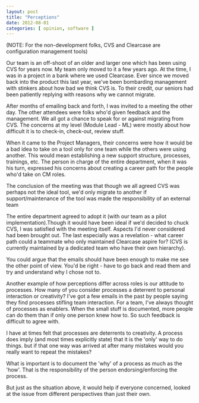 ```yaml
---
layout: post
title: "Perceptions"
date: 2012-08-01
categories: [ opinion, software ]
---
```


(NOTE: For the non-development folks, CVS and Clearcase are configuration management tools)

Our team is an off-shoot of an older and larger one which has been using CVS for years now. My team only moved to it a few years ago. At the time, I was in a project in a bank where we used Clearcase. Ever since we moved back into the product this last year, we've been bombarding management with stinkers about how bad we think CVS is. To their credit, our seniors had been patiently replying with reasons why we cannot migrate. 

After months of emailing back and forth, I was invited to a meeting the other day. The other attendees were folks who'd given feedback and the management. We all got a chance to speak for or against migrating from CVS. The concerns at my level (Module Lead - ML) were mostly about how difficult it is to check-in, check-out, review stuff. 

When it came to the Project Managers, their concerns were how it would be a bad idea to take on a tool only for one team while the others were using another. This would mean establishing a new support structure, processes, trainings, etc. The person in charge of the entire department, when it was his turn, expressed his concerns about creating a career path for the people who'd take on CM roles. 

The conclusion of the meeting was that though we all agreed CVS was perhaps not the ideal tool, we'd only migrate to another if support/maintenance of the tool was made the responsibility of an external team 

The entire department agreed to adopt it (with our team as a pilot implementation).Though it would have been ideal if we'd decided to chuck CVS, I was satisfied with the meeting itself. Aspects I'd never considered had been brought out. The last especially was a revelation - what career path could a teammate who only maintained Clearcase aspire for? (CVS is currently maintained by a dedicated team who have their own hierarchy).

You could argue that the emails should have been enough to make me see the other point of view. You'd be right - have to go back and read them and try and understand why I chose not to.

Another example of how perceptions differ across roles is our attitude to processes. How many of you consider processes a deterrent to personal interaction or creativity? I've got a few emails in the past by people saying they find processes stifling team interaction. For a team, I've always thought of processes as enablers. When the small stuff is documented, more people can do them than if only one person knew how to. So such feedback is difficult to agree with.

I have at times felt that processes are deterrents to creativity. A process does imply (and most times explicitly state) that it is the 'only' way to do things. but if that one way was arrived at after many mistakes would you really want to repeat the mistakes? 

What is important is to document the 'why' of a process as much as the 'how'. That is the responsibility of the person endorsing/enforcing the process. 

But just as the situation above, it would help if everyone concerned, looked at the issue from different perspectives than just their own.

